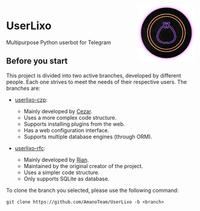 <img src="https://raw.githubusercontent.com/edubr029/piics/master/i/005.png" width="150" align="right">

# UserLixo

Multipurpose Python userbot for Telegram

## Before you start

This project is divided into two active branches, developed by different people. Each one strives to meet the needs of their respective users. The branches are:

- [userlixo-czp](https://github.com/AmanoTeam/UserLixo/tree/userlixo-czp):
  - Mainly developed by [Cezar](https://github.com/usernein).
  - Uses a more complex code structure.
  - Supports installing plugins from the web.
  - Has a web configuration interface.
  - Supports multiple database engines (through ORM).

- [userlixo-rfc](https://github.com/AmanoTeam/UserLixo/tree/userlixo-rfc):
  - Mainly developed by [Rian](https://github.com/RianFC).
  - Maintained by the original creator of the project.
  - Uses a simpler code structure.
  - Only supports SQLite as database.

To clone the branch you selected, please use the following command:

```shell
git clone https://github.com/AmanoTeam/UserLixo -b <branch>
```
